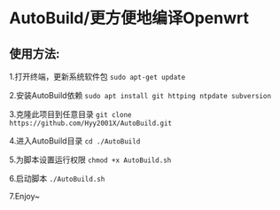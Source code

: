 # AutoBuild/更方便地编译Openwrt

使用方法: 
-
1.打开终端，更新系统软件包
	`sudo apt-get update`

2.安装AutoBuild依赖
	`sudo apt install git httping ntpdate subversion`

3.克隆此项目到任意目录
	`git clone https://github.com/Hyy2001X/AutoBuild.git`

4.进入AutoBuild目录
	`cd ./AutoBuild`

5.为脚本设置运行权限
	`chmod +x AutoBuild.sh`

6.启动脚本
	`./AutoBuild.sh`

7.Enjoy~
